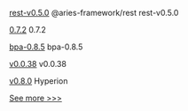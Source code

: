 
[rest-v0.5.0](https://github.com/hyperledger/aries-framework-javascript-ext/releases/tag/rest-v0.5.0) @aries-framework/rest rest-v0.5.0

[0.7.2](https://github.com/hyperledger/aries-cloudagent-python/releases/tag/0.7.2) 0.7.2

[bpa-0.8.5](https://github.com/hyperledger-labs/business-partner-agent-chart/releases/tag/bpa-0.8.5) bpa-0.8.5

[v0.0.38](https://github.com/hyperledger/firefly-cli/releases/tag/v0.0.38) v0.0.38

[v0.8.0](https://github.com/hyperledger-labs/go-perun/releases/tag/v0.8.0) Hyperion


[See more >>>](https://start-here.hyperledger.org/releases)
